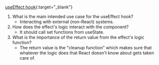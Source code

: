 [useEffect hook](https://react.dev/reference/react/useEffect#reference){:target="\_blank"}

1. What is the main intended use case for the useEffect hook?
   - Interacting with external (non-React) systems.
1. How does the effect's logic interact with the component?
   - It should call set functions from useState.
1. What is the importance of the return value from the effect's logic function?
   - The return value is the "cleanup function" which makes sure that whatever the logic does that React doesn't know about gets taken care of.
